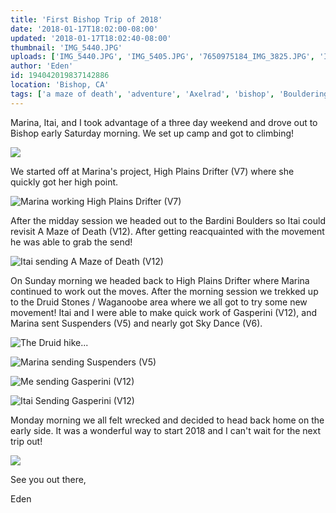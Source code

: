 ```yaml
---
title: 'First Bishop Trip of 2018'
date: '2018-01-17T18:02:00-08:00'
updated: '2018-01-17T18:02:40-08:00'
thumbnail: 'IMG_5440.JPG'
uploads: ['IMG_5440.JPG', 'IMG_5405.JPG', '7650975184_IMG_3825.JPG', 'IMG_3851.JPG', 'IMG_3864.JPG', '7650975184_IMG_4073.JPG', 'IMG_5482.JPG', '7650975184_IMG_4106.JPG']
author: 'Eden'
id: 194042019837142886
location: 'Bishop, CA'
tags: ['a maze of death', 'adventure', 'Axelrad', 'bishop', 'Bouldering', 'buttermilks', 'California', 'Climbing', 'Druid Stones', 'Eden', 'Five Ten', 'gasperini', 'Itai', 'outdoors', 'v12']
---
```


Marina, Itai, and I took advantage of a three day weekend and drove out to Bishop early Saturday morning. We set up camp and got to climbing!

![](uploads/IMG_5440.JPG)

We started off at Marina's project, High Plains Drifter (V7) where she quickly got her high point.

![Marina working High Plains Drifter (V7)](uploads/IMG_5405.JPG)

After the midday session we headed out to the Bardini Boulders so Itai could revisit A Maze of Death (V12). After getting reacquainted with the movement he was able to grab the send!

![Itai sending A Maze of Death (V12)](uploads/7650975184_IMG_3825.JPG)

On Sunday morning we headed back to High Plains Drifter where Marina continued to work out the moves. After the morning session we trekked up to the Druid Stones / Waganoobe area where we all got to try some new movement! Itai and I were able to make quick work of Gasperini (V12), and Marina sent Suspenders (V5) and nearly got Sky Dance (V6).

![The Druid hike...](uploads/IMG_3851.JPG)

![Marina sending Suspenders (V5)](uploads/IMG_3864.JPG)

![Me sending Gasperini (V12)](uploads/7650975184_IMG_4073.JPG)

![Itai Sending Gasperini (V12)](uploads/IMG_5482.JPG)

Monday morning we all felt wrecked and decided to head back home on the early side. It was a wonderful way to start 2018 and I can't wait for the next trip out!

![](uploads/7650975184_IMG_4106.JPG)

See you out there,

Eden
